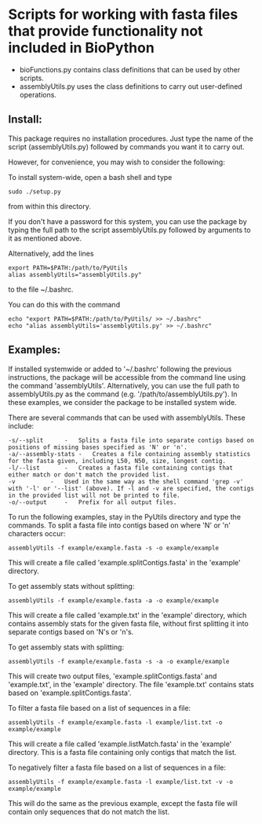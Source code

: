 # Scripts for working with fasta files that provide functionality not included in BioPython

*	bioFunctions.py contains class definitions that can be used by other scripts.
*	assemblyUtils.py uses the class definitions to carry out user-defined operations.

## Install:

This package requires no installation procedures. Just type the name of the script (assemblyUtils.py) followed
by commands you want it to carry out.

However, for convenience, you may wish to consider the following:

To install system-wide, open a bash shell and type

	sudo ./setup.py

from within this directory.

If you don't have a password for this system, you can use the package by typing the full path to the script
assemblyUtils.py followed by arguments to it as mentioned above.

Alternatively, add the lines

	export PATH=$PATH:/path/to/PyUtils
	alias assemblyUtils="assemblyUtils.py"

to the file ~/.bashrc.

You can do this with the command

	echo "export PATH=$PATH:/path/to/PyUtils/ >> ~/.bashrc"
	echo "alias assemblyUtils='assemblyUtils.py' >> ~/.bashrc"

## Examples:

If installed systemwide or added to '~/.bashrc' following the previous instructions, the package will be accessible
from the command line using the command 'assemblyUtils'.
Alternatively, you can use the full path to assemblyUtils.py as the command (e.g. '/path/to/assemblyUtils.py').
In these examples, we consider the package to be installed system wide.

There are several commands that can be used with assemblyUtils. These include:

	-s/--split		-	Splits a fasta file into separate contigs based on positions of missing bases specified as 'N' or 'n'.
	-a/--assembly-stats	-	Creates a file containing assembly statistics for the fasta given, including L50, N50, size, longest contig.
	-l/--list		-	Creates a fasta file containing contigs that either match or don't match the provided list.
	-v			-	Used in the same way as the shell command 'grep -v' with '-l' or '--list' (above). If -l and -v are specified, the contigs in the provided list will not be printed to file.
	-o/--output		-	Prefix for all output files.

To run the following examples, stay in the PyUtils directory and type the commands.
To split a fasta file into contigs based on where 'N' or 'n' characters occur:

	assemblyUtils -f example/example.fasta -s -o example/example

This will create a file called 'example.splitContigs.fasta' in the 'example' directory.

To get assembly stats without splitting:

	assemblyUtils -f example/example.fasta -a -o example/example

This will create a file called 'example.txt' in the 'example' directory, which contains assembly stats for the given fasta file, 
without first splitting it into separate contigs based on 'N's or 'n's.

To get assembly stats with splitting:

	assemblyUtils -f example/example.fasta -s -a -o example/example

This will create two output files, 'example.splitContigs.fasta' and 'example.txt', in the 'example' directory.
The file 'example.txt' contains stats based on 'example.splitContigs.fasta'.

To filter a fasta file based on a list of sequences in a file:

	assemblyUtils -f example/example.fasta -l example/list.txt -o example/example

This will create a file called 'example.listMatch.fasta' in the 'example' directory. This is a fasta file containing only contigs that match the list.

To negatively filter a fasta file based on a list of sequences in a file:

	assemblyUtils -f example/example.fasta -l example/list.txt -v -o example/example

This will do the same as the previous example, except the fasta file will contain only sequences that do not match the list.

